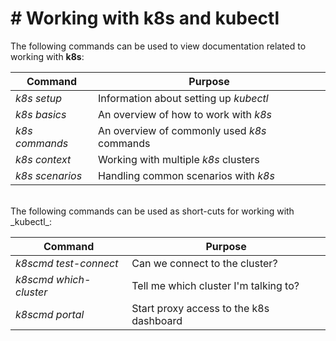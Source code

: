 # # Working with **k8s** and **kubectl**

The following commands can be used to view documentation related to working with **k8s**:<br>

| Command | Purpose |
| -- | -- |
| _k8s setup_ | Information about setting up _kubectl_ |
| _k8s basics_ | An overview of how to work with _k8s_ |
| _k8s commands_ | An overview of commonly used _k8s_ commands |
| _k8s context_ | Working with multiple _k8s_ clusters |
| _k8s scenarios_ | Handling common scenarios with _k8s_ |

<br>
The following commands can be used as short-cuts for working with _kubectl_:<br>

| Command | Purpose |
| -- | -- |
| _k8scmd test-connect_ | Can we connect to the cluster? |
| _k8scmd which-cluster_ | Tell me which cluster I'm talking to? |
| _k8scmd portal_ | Start proxy access to the k8s dashboard |
